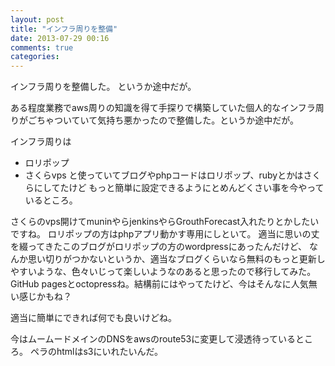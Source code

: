 ```yaml
---
layout: post
title: "インフラ周りを整備"
date: 2013-07-29 00:16
comments: true
categories: 
---
```


インフラ周りを整備した。
というか途中だが。

ある程度業務でaws周りの知識を得て手探りで構築していた個人的なインフラ周りがごちゃついていて気持ち悪かったので整備した。というか途中だが。

インフラ周りは
- ロリポップ
- さくらvps
と使っていてブログやphpコードはロリポップ、rubyとかはさくらにしてたけど
もっと簡単に設定できるようにとめんどくさい事を今やっているところ。

さくらのvps開けてmuninやらjenkinsやらGrouthForecast入れたりとかしたいですね。
ロリポップの方はphpアプリ動かす専用にしといて。
適当に思いの丈を綴ってきたこのブログがロリポップの方のwordpressにあったんだけど、
なんか思い切りがつかないというか、適当なブログくらいなら無料のもっと更新しやすいような、色々いじって楽しいようなのあると思ったので移行してみた。
GitHub pagesとoctopressね。結構前にはやってたけど、今はそんなに人気無い感じかもね？

適当に簡単にできれば何でも良いけどね。

今はムームードメインのDNSをawsのroute53に変更して浸透待っているところ。
ペラのhtmlはs3にいれたいんだ。
